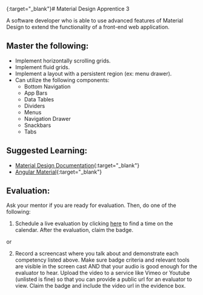 {:target="_blank"}# Material Design Apprentice 3

A software developer who is able to use advanced features of Material Design to extend the functionality of a front-end web application.

## Master the following:

* Implement horizontally scrolling grids.
* Implement fluid grids.
* Implement a layout with a persistent region (ex: menu drawer).
* Can utilize the following components:
  * Bottom Navigation
  * App Bars
  * Data Tables
  * Dividers
  * Menus
  * Navigation Drawer
  * Snackbars
  * Tabs
  
  
## Suggested Learning:
* [Material Design Documentation](https://material.io/){:target="_blank"}
* [Angular Material](https://material.angular.io/){:target="_blank"}

## Evaluation:

Ask your mentor if you are ready for evaluation. Then, do one of the following:

1. Schedule a live evaluation by clicking [here](http://evals.codex.academy) to find a time on the calendar. After the evaluation, claim the badge.

or

2. Record a screencast where you talk about and demonstrate each competency listed above. Make sure badge criteria and relevant tools are visible in the screen cast AND that your audio is good enough for the evaluator to hear. Upload the video to a service like Vimeo or Youtube (unlisted is fine) so that you can provide a public url for an evaluator to view. Claim the badge and include the video url in the evidence box.
